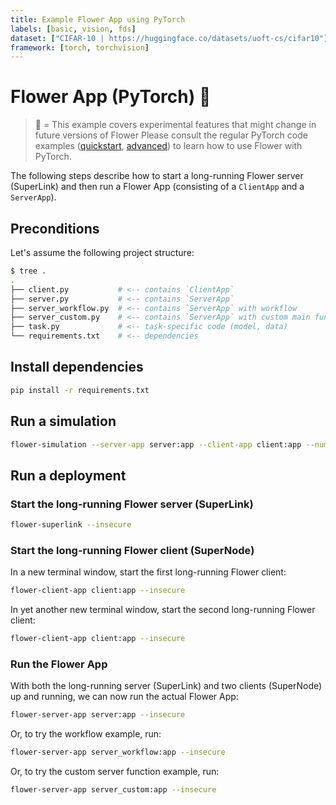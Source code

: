 ```yaml
---
title: Example Flower App using PyTorch
labels: [basic, vision, fds]
dataset: ["CIFAR-10 | https://huggingface.co/datasets/uoft-cs/cifar10"]
framework: [torch, torchvision]
---
```


# Flower App (PyTorch) 🧪

> 🧪 = This example covers experimental features that might change in future versions of Flower
> Please consult the regular PyTorch code examples ([quickstart](https://github.com/adap/flower/tree/main/examples/quickstart-pytorch), [advanced](https://github.com/adap/flower/tree/main/examples/advanced-pytorch)) to learn how to use Flower with PyTorch.

The following steps describe how to start a long-running Flower server (SuperLink) and then run a Flower App (consisting of a `ClientApp` and a `ServerApp`).

## Preconditions

Let's assume the following project structure:

```bash
$ tree .
.
├── client.py           # <-- contains `ClientApp`
├── server.py           # <-- contains `ServerApp`
├── server_workflow.py  # <-- contains `ServerApp` with workflow
├── server_custom.py    # <-- contains `ServerApp` with custom main function
├── task.py             # <-- task-specific code (model, data)
└── requirements.txt    # <-- dependencies
```

## Install dependencies

```bash
pip install -r requirements.txt
```

## Run a simulation

```bash
flower-simulation --server-app server:app --client-app client:app --num-supernodes 2
```

## Run a deployment

### Start the long-running Flower server (SuperLink)

```bash
flower-superlink --insecure
```

### Start the long-running Flower client (SuperNode)

In a new terminal window, start the first long-running Flower client:

```bash
flower-client-app client:app --insecure
```

In yet another new terminal window, start the second long-running Flower client:

```bash
flower-client-app client:app --insecure
```

### Run the Flower App

With both the long-running server (SuperLink) and two clients (SuperNode) up and running, we can now run the actual Flower App:

```bash
flower-server-app server:app --insecure
```

Or, to try the workflow example, run:

```bash
flower-server-app server_workflow:app --insecure
```

Or, to try the custom server function example, run:

```bash
flower-server-app server_custom:app --insecure
```

